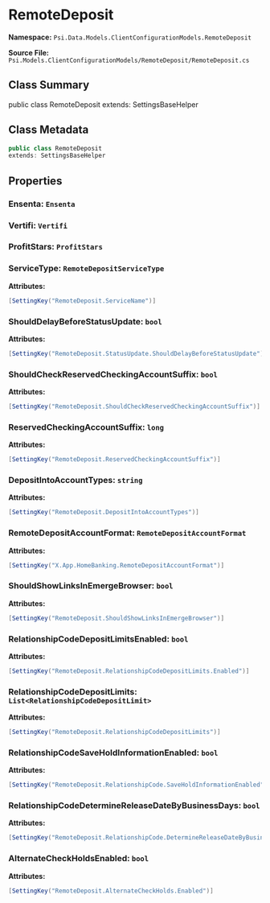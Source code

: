 # RemoteDeposit

**Namespace:** `Psi.Data.Models.ClientConfigurationModels.RemoteDeposit`

**Source File:** `Psi.Models.ClientConfigurationModels/RemoteDeposit/RemoteDeposit.cs`

## Class Summary

public class RemoteDeposit
extends: SettingsBaseHelper

## Class Metadata

```typescript
public class RemoteDeposit
extends: SettingsBaseHelper
```

## Properties

### Ensenta: `Ensenta`

### Vertifi: `Vertifi`

### ProfitStars: `ProfitStars`

### ServiceType: `RemoteDepositServiceType`

**Attributes:**
```csharp
[SettingKey("RemoteDeposit.ServiceName")]
```

### ShouldDelayBeforeStatusUpdate: `bool`

**Attributes:**
```csharp
[SettingKey("RemoteDeposit.StatusUpdate.ShouldDelayBeforeStatusUpdate")]
```

### ShouldCheckReservedCheckingAccountSuffix: `bool`



**Attributes:**
```csharp
[SettingKey("RemoteDeposit.ShouldCheckReservedCheckingAccountSuffix")]
```

### ReservedCheckingAccountSuffix: `long`



**Attributes:**
```csharp
[SettingKey("RemoteDeposit.ReservedCheckingAccountSuffix")]
```

### DepositIntoAccountTypes: `string`



**Attributes:**
```csharp
[SettingKey("RemoteDeposit.DepositIntoAccountTypes")]
```

### RemoteDepositAccountFormat: `RemoteDepositAccountFormat`



**Attributes:**
```csharp
[SettingKey("X.App.HomeBanking.RemoteDepositAccountFormat")]
```

### ShouldShowLinksInEmergeBrowser: `bool`



**Attributes:**
```csharp
[SettingKey("RemoteDeposit.ShouldShowLinksInEmergeBrowser")]
```

### RelationshipCodeDepositLimitsEnabled: `bool`



**Attributes:**
```csharp
[SettingKey("RemoteDeposit.RelationshipCodeDepositLimits.Enabled")]
```

### RelationshipCodeDepositLimits: `List<RelationshipCodeDepositLimit>`



**Attributes:**
```csharp
[SettingKey("RemoteDeposit.RelationshipCodeDepositLimits")]
```

### RelationshipCodeSaveHoldInformationEnabled: `bool`



**Attributes:**
```csharp
[SettingKey("RemoteDeposit.RelationshipCode.SaveHoldInformationEnabled")]
```

### RelationshipCodeDetermineReleaseDateByBusinessDays: `bool`



**Attributes:**
```csharp
[SettingKey("RemoteDeposit.RelationshipCode.DetermineReleaseDateByBusinessDays")]
```

### AlternateCheckHoldsEnabled: `bool`



**Attributes:**
```csharp
[SettingKey("RemoteDeposit.AlternateCheckHolds.Enabled")]
```
